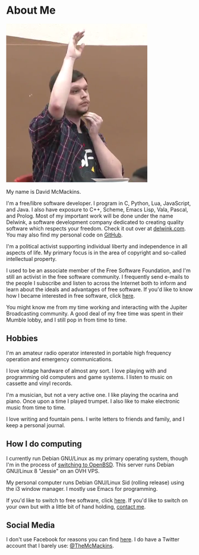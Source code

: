 <title>About Dave</title>

About Me
========

<img src="/res/photos/tv-star.png" alt="[Photo]"/>

My name is David McMackins.

I'm a free/libre software developer. I program in C, Python, Lua,
JavaScript, and Java. I also have exposure to C++, Scheme, Emacs Lisp, Vala,
Pascal, and Prolog. Most of my important work will be done under the name
Delwink, a software development company dedicated to creating quality software
which respects your freedom. Check it out over at
[delwink.com](https://delwink.com). You may also find my personal code on
[GitHub](https://github.com/2mac).

I'm a political activist supporting individual liberty and independence in all
aspects of life. My primary focus is in the area of copyright and so-called
intellectual property.

I used to be an associate member of the Free Software Foundation, and I'm still
an activist in the free software community. I frequently send e-mails to the
people I subscribe and listen to across the Internet both to inform and learn
about the ideals and advantages of free software. If you'd like to know how I
became interested in free software, click [here](/stories/fsf.html).

You might know me from my time working and interacting with the Jupiter
Broadcasting community. A good deal of my free time was spent in their Mumble
lobby, and I still pop in from time to time.

Hobbies
-------

I'm an amateur radio operator interested in portable high frequency operation
and emergency communications.

I love vintage hardware of almost any sort. I love playing with and programming
old computers and game systems. I listen to music on cassette and vinyl
records.

I'm a musician, but not a very active one. I like playing the ocarina and
piano. Once upon a time I played trumpet. I also like to make electronic music
from time to time.

I love writing and fountain pens. I write letters to friends and family, and I
keep a personal journal.

How I do computing
------------------

I currently run Debian GNU/Linux as my primary operating system, though I'm in
the process of [switching to OpenBSD](/articles/openbsd.html). This server runs
Debian GNU/Linux 8 "Jessie" on an OVH VPS.

My personal computer runs Debian GNU/Linux Sid (rolling release) using the i3
window manager. I mostly use Emacs for programming.

If you'd like to switch to free software, click [here](/switch). If you'd like
to switch on your own but with a little bit of hand holding, 
[contact me](/contact.html).

Social Media
------------

I don't use Facebook for reasons you can find [here][1]. I do have a Twitter 
account that I barely use: [@TheMcMackins][2].

[1]: http://stallman.org/facebook.html
[2]: http://twitter.com/themcmackins
